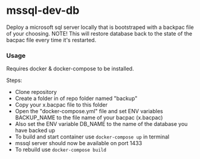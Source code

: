 # mssql-dev-db

Deploy a microsoft sql server locally that is bootstraped with a backpac file of your choosing.
NOTE! This will restore database back to the state of the bacpac file every time it's restarted.

### Usage

Requires docker & docker-compose to be installed.

Steps:
- Clone repository
- Create a folder in of repo folder named "backup"
- Copy your x.bacpac file to this folder
- Open the "docker-compose.yml" file and set ENV variables BACKUP_NAME to the file name of your bacpac (x.bacpac)
- Also set the ENV variable DB_NAME to the name of the database you have backed up
- To build and start container use `docker-compose up` in terminal
- mssql server should now be available on port 1433
- To rebuild use `docker-compose build`

